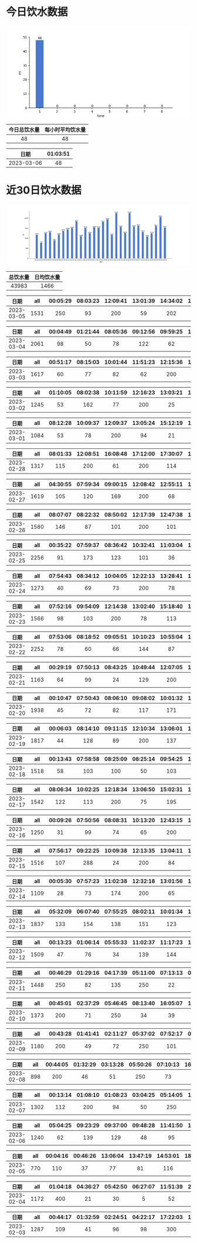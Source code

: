 # 今日饮水数据

<div align=center>
<img src="today.jpg" style="zoom: 100%;" />

| 今日总饮水量 | 每小时平均饮水量 |
| :----: | :----: |
| 48 | 48 |
</div>

| 日期 | 01:03:51 |
| :----: | :----: |
| 2023-03-06 | 48 |

# 近30日饮水数据

<div align=center>
<img src="30.jpg"style="zoom: 100%;" />

| 总饮水量 | 日均饮水量 |
| :----: | :----: |
| 43983 | 1466 |
</div>

| 日期 | all | 00:05:29 | 08:03:23 | 12:09:41 | 13:01:39 | 14:34:02 | 17:40:45 | 18:37:24 | 20:21:24 | 20:54:53 | 22:07:42 |
| :----: | :----: | :----: | :----: | :----: | :----: | :----: | :----: | :----: | :----: | :----: | :----: |
| 2023-03-05 | 1531 | 250 | 93 | 200 | 59 | 202 | 104 | 172 | 110 | 250 | 91 |

| 日期 | all | 00:04:49 | 01:21:44 | 08:05:36 | 09:12:56 | 09:59:25 | 12:29:18 | 13:04:06 | 14:18:05 | 15:01:52 | 16:06:13 | 17:08:20 | 17:16:15 | 20:05:34 | 20:39:36 | 21:04:33 | 22:32:56 |
| :----: | :----: | :----: | :----: | :----: | :----: | :----: | :----: | :----: | :----: | :----: | :----: | :----: | :----: | :----: | :----: | :----: | :----: |
| 2023-03-04 | 2061 | 98 | 50 | 78 | 122 | 62 | 300 | 115 | 122 | 151 | 156 | 200 | 100 | 88 | 36 | 200 | 183 |

| 日期 | all | 00:51:17 | 08:15:03 | 10:01:44 | 11:51:23 | 12:15:36 | 12:32:00 | 15:42:16 | 17:22:10 | 17:52:52 | 19:52:20 | 20:24:46 | 20:38:10 | 21:11:51 | 21:38:10 | 21:53:02 | 22:21:30 |
| :----: | :----: | :----: | :----: | :----: | :----: | :----: | :----: | :----: | :----: | :----: | :----: | :----: | :----: | :----: | :----: | :----: | :----: |
| 2023-03-03 | 1617 | 60 | 77 | 82 | 62 | 200 | 200 | 45 | 66 | 72 | 250 | 118 | 40 | 35 | 94 | 84 | 132 |

| 日期 | all | 01:10:05 | 08:02:38 | 10:11:59 | 12:16:23 | 13:03:21 | 15:12:41 | 17:10:30 | 20:06:14 | 21:47:21 | 22:44:03 |
| :----: | :----: | :----: | :----: | :----: | :----: | :----: | :----: | :----: | :----: | :----: | :----: |
| 2023-03-02 | 1245 | 53 | 162 | 77 | 200 | 25 | 94 | 200 | 128 | 250 | 56 |

| 日期 | all | 08:12:28 | 10:09:37 | 12:09:37 | 13:05:24 | 15:12:19 | 17:18:46 | 20:03:18 | 21:07:41 | 21:45:47 | 23:10:40 |
| :----: | :----: | :----: | :----: | :----: | :----: | :----: | :----: | :----: | :----: | :----: | :----: |
| 2023-03-01 | 1084 | 53 | 78 | 200 | 94 | 21 | 200 | 114 | 40 | 250 | 34 |

| 日期 | all | 08:01:33 | 12:08:51 | 16:08:48 | 17:12:00 | 17:30:07 | 19:03:23 | 21:49:43 | 22:19:35 | 22:49:35 | 23:57:23 |
| :----: | :----: | :----: | :----: | :----: | :----: | :----: | :----: | :----: | :----: | :----: | :----: |
| 2023-02-28 | 1317 | 115 | 200 | 61 | 200 | 114 | 128 | 250 | 146 | 55 | 48 |

| 日期 | all | 04:30:55 | 07:59:34 | 09:00:15 | 12:08:42 | 12:55:11 | 17:25:13 | 18:26:26 | 19:15:23 | 20:55:17 | 21:19:30 | 22:16:18 | 23:32:45 |
| :----: | :----: | :----: | :----: | :----: | :----: | :----: | :----: | :----: | :----: | :----: | :----: | :----: | :----: |
| 2023-02-27 | 1619 | 105 | 120 | 169 | 200 | 68 | 200 | 147 | 61 | 150 | 250 | 123 | 26 |

| 日期 | all | 08:07:07 | 08:22:32 | 08:50:02 | 12:17:39 | 12:47:38 | 13:48:50 | 15:50:48 | 17:21:01 | 18:47:13 | 22:31:11 | 23:01:45 | 23:26:32 |
| :----: | :----: | :----: | :----: | :----: | :----: | :----: | :----: | :----: | :----: | :----: | :----: | :----: | :----: |
| 2023-02-26 | 1580 | 146 | 87 | 101 | 200 | 101 | 39 | 79 | 250 | 118 | 250 | 123 | 86 |

| 日期 | all | 00:35:22 | 07:59:37 | 08:36:42 | 10:32:41 | 11:03:04 | 11:33:39 | 12:14:06 | 17:17:46 | 18:34:35 | 21:04:18 | 22:01:00 | 22:23:01 | 22:49:57 | 23:50:17 |
| :----: | :----: | :----: | :----: | :----: | :----: | :----: | :----: | :----: | :----: | :----: | :----: | :----: | :----: | :----: | :----: |
| 2023-02-25 | 2256 | 91 | 173 | 123 | 101 | 36 | 55 | 200 | 250 | 400 | 117 | 200 | 250 | 119 | 141 |

| 日期 | all | 07:54:43 | 08:34:12 | 10:04:05 | 12:22:13 | 13:28:41 | 15:09:48 | 20:19:45 | 20:46:27 | 20:58:23 | 21:29:32 | 23:17:45 |
| :----: | :----: | :----: | :----: | :----: | :----: | :----: | :----: | :----: | :----: | :----: | :----: | :----: |
| 2023-02-24 | 1273 | 40 | 69 | 73 | 200 | 78 | 31 | 400 | 86 | 95 | 86 | 115 |

| 日期 | all | 07:52:16 | 09:54:09 | 12:14:38 | 13:02:40 | 15:18:40 | 17:12:44 | 17:42:23 | 20:46:56 | 21:42:01 | 21:54:44 | 22:26:00 | 22:57:23 | 23:52:53 |
| :----: | :----: | :----: | :----: | :----: | :----: | :----: | :----: | :----: | :----: | :----: | :----: | :----: | :----: | :----: |
| 2023-02-23 | 1566 | 98 | 103 | 200 | 78 | 113 | 200 | 142 | 122 | 18 | 250 | 48 | 65 | 129 |

| 日期 | all | 07:53:06 | 08:18:52 | 09:05:51 | 10:10:23 | 10:55:04 | 11:29:20 | 12:11:31 | 13:19:25 | 15:09:44 | 16:32:24 | 16:44:41 | 17:17:11 | 18:13:54 | 19:18:59 | 20:23:26 | 20:59:16 | 21:28:02 | 22:10:20 | 22:36:15 | 23:28:09 |
| :----: | :----: | :----: | :----: | :----: | :----: | :----: | :----: | :----: | :----: | :----: | :----: | :----: | :----: | :----: | :----: | :----: | :----: | :----: | :----: | :----: | :----: |
| 2023-02-22 | 2252 | 78 | 60 | 66 | 144 | 87 | 140 | 200 | 130 | 100 | 105 | 105 | 200 | 113 | 250 | 53 | 42 | 123 | 41 | 122 | 93 |

| 日期 | all | 00:29:19 | 07:50:13 | 08:43:25 | 10:49:44 | 12:07:05 | 14:57:27 | 17:14:02 | 17:42:28 | 19:35:34 | 20:05:33 | 20:40:31 | 21:27:07 | 21:57:40 |
| :----: | :----: | :----: | :----: | :----: | :----: | :----: | :----: | :----: | :----: | :----: | :----: | :----: | :----: | :----: |
| 2023-02-21 | 1163 | 64 | 99 | 24 | 129 | 200 | 47 | 110 | 72 | 120 | 102 | 83 | 62 | 51 |

| 日期 | all | 00:10:47 | 07:50:43 | 08:06:10 | 09:08:02 | 10:01:32 | 10:38:37 | 12:11:32 | 13:04:25 | 14:59:37 | 15:56:37 | 17:18:49 | 18:25:53 | 19:16:29 | 19:49:01 | 21:16:43 | 21:29:39 | 22:18:18 | 23:34:50 |
| :----: | :----: | :----: | :----: | :----: | :----: | :----: | :----: | :----: | :----: | :----: | :----: | :----: | :----: | :----: | :----: | :----: | :----: | :----: | :----: |
| 2023-02-20 | 1938 | 45 | 72 | 82 | 117 | 171 | 121 | 200 | 58 | 154 | 71 | 200 | 105 | 80 | 90 | 95 | 66 | 92 | 119 |

| 日期 | all | 00:06:03 | 08:14:10 | 09:11:15 | 12:10:34 | 13:06:01 | 14:59:24 | 15:49:05 | 17:15:04 | 18:06:08 | 18:52:09 | 19:39:00 | 20:38:35 | 22:32:53 | 22:36:36 | 23:07:12 |
| :----: | :----: | :----: | :----: | :----: | :----: | :----: | :----: | :----: | :----: | :----: | :----: | :----: | :----: | :----: | :----: | :----: |
| 2023-02-19 | 1817 | 44 | 128 | 89 | 200 | 137 | 143 | 60 | 200 | 67 | 128 | 96 | 45 | 250 | 89 | 141 |

| 日期 | all | 00:13:43 | 07:58:58 | 08:25:09 | 08:25:14 | 09:54:25 | 11:07:30 | 12:14:26 | 13:03:31 | 15:12:37 | 18:27:29 | 20:06:20 | 20:40:53 | 21:10:28 | 21:40:29 | 21:58:02 | 22:42:23 |
| :----: | :----: | :----: | :----: | :----: | :----: | :----: | :----: | :----: | :----: | :----: | :----: | :----: | :----: | :----: | :----: | :----: | :----: |
| 2023-02-18 | 1518 | 58 | 103 | 100 | 50 | 103 | 134 | 200 | 113 | 78 | 78 | 71 | 105 | 90 | 90 | 66 | 79 |

| 日期 | all | 08:06:34 | 10:02:25 | 12:18:34 | 13:06:50 | 15:02:31 | 17:10:39 | 17:31:39 | 19:10:39 | 20:14:25 | 21:24:26 | 22:02:35 | 23:30:55 |
| :----: | :----: | :----: | :----: | :----: | :----: | :----: | :----: | :----: | :----: | :----: | :----: | :----: | :----: |
| 2023-02-17 | 1542 | 122 | 113 | 200 | 75 | 195 | 200 | 53 | 67 | 100 | 250 | 66 | 101 |

| 日期 | all | 00:09:26 | 07:50:56 | 08:08:31 | 10:13:20 | 12:43:15 | 13:02:45 | 15:02:39 | 15:30:56 | 17:30:39 | 19:25:45 | 19:52:26 | 21:03:28 | 22:43:50 | 22:54:43 |
| :----: | :----: | :----: | :----: | :----: | :----: | :----: | :----: | :----: | :----: | :----: | :----: | :----: | :----: | :----: | :----: |
| 2023-02-16 | 1250 | 31 | 99 | 74 | 65 | 200 | 70 | 103 | 88 | 34 | 44 | 85 | 67 | 250 | 40 |

| 日期 | all | 07:56:17 | 09:22:25 | 10:09:38 | 12:13:35 | 13:04:11 | 15:15:20 | 17:15:29 | 19:52:08 | 21:25:40 | 22:00:39 | 23:35:38 |
| :----: | :----: | :----: | :----: | :----: | :----: | :----: | :----: | :----: | :----: | :----: | :----: | :----: |
| 2023-02-15 | 1516 | 107 | 288 | 24 | 200 | 84 | 103 | 200 | 70 | 250 | 86 | 104 |

| 日期 | all | 00:05:30 | 07:57:23 | 11:02:38 | 12:32:18 | 13:01:56 | 16:22:06 | 17:22:10 | 21:17:29 | 22:04:15 |
| :----: | :----: | :----: | :----: | :----: | :----: | :----: | :----: | :----: | :----: | :----: |
| 2023-02-14 | 1109 | 28 | 73 | 174 | 200 | 65 | 66 | 200 | 250 | 53 |

| 日期 | all | 05:32:09 | 06:07:40 | 07:55:25 | 08:02:11 | 10:01:34 | 12:14:34 | 13:01:14 | 15:03:03 | 17:17:07 | 17:35:18 | 21:38:56 | 23:08:31 |
| :----: | :----: | :----: | :----: | :----: | :----: | :----: | :----: | :----: | :----: | :----: | :----: | :----: | :----: |
| 2023-02-13 | 1837 | 133 | 154 | 138 | 151 | 123 | 200 | 78 | 195 | 200 | 106 | 250 | 109 |

| 日期 | all | 00:13:23 | 01:06:14 | 05:55:33 | 11:02:37 | 11:17:23 | 12:40:15 | 14:08:40 | 14:34:52 | 15:47:52 | 17:19:48 | 18:31:43 | 20:01:27 | 20:51:15 | 22:48:06 | 23:26:49 |
| :----: | :----: | :----: | :----: | :----: | :----: | :----: | :----: | :----: | :----: | :----: | :----: | :----: | :----: | :----: | :----: | :----: |
| 2023-02-12 | 1509 | 47 | 76 | 34 | 139 | 144 | 300 | 74 | 32 | 69 | 60 | 93 | 87 | 250 | 92 | 12 |

| 日期 | all | 00:46:29 | 01:29:16 | 04:17:39 | 05:11:00 | 07:13:13 | 08:34:08 | 14:44:58 | 15:22:05 | 16:53:22 | 17:58:05 | 19:15:37 | 19:57:04 | 21:59:22 |
| :----: | :----: | :----: | :----: | :----: | :----: | :----: | :----: | :----: | :----: | :----: | :----: | :----: | :----: | :----: |
| 2023-02-11 | 1448 | 250 | 82 | 135 | 250 | 22 | 84 | 103 | 64 | 115 | 91 | 111 | 99 | 42 |

| 日期 | all | 00:45:01 | 02:37:29 | 05:46:45 | 08:13:40 | 16:05:07 | 16:28:04 | 17:58:45 | 18:25:49 | 18:29:43 | 19:27:15 | 20:05:58 | 21:31:56 | 22:41:56 |
| :----: | :----: | :----: | :----: | :----: | :----: | :----: | :----: | :----: | :----: | :----: | :----: | :----: | :----: | :----: |
| 2023-02-10 | 1373 | 200 | 71 | 250 | 34 | 39 | 30 | 250 | 110 | 45 | 76 | 104 | 120 | 44 |

| 日期 | all | 00:43:28 | 01:41:41 | 02:11:27 | 05:37:02 | 07:52:17 | 09:34:59 | 18:34:25 | 21:59:44 | 23:30:21 |
| :----: | :----: | :----: | :----: | :----: | :----: | :----: | :----: | :----: | :----: | :----: |
| 2023-02-09 | 1180 | 200 | 49 | 72 | 250 | 101 | 56 | 250 | 134 | 68 |

| 日期 | all | 00:44:05 | 01:32:29 | 03:13:28 | 05:50:26 | 07:10:13 | 16:37:04 | 17:07:25 | 19:22:32 | 22:46:49 |
| :----: | :----: | :----: | :----: | :----: | :----: | :----: | :----: | :----: | :----: | :----: |
| 2023-02-08 | 898 | 200 | 46 | 51 | 250 | 73 | 35 | 75 | 76 | 92 |

| 日期 | all | 00:13:14 | 01:08:10 | 01:08:23 | 03:04:25 | 05:14:05 | 17:35:35 | 19:39:46 | 20:26:28 | 22:35:15 | 23:48:36 |
| :----: | :----: | :----: | :----: | :----: | :----: | :----: | :----: | :----: | :----: | :----: | :----: |
| 2023-02-07 | 1302 | 112 | 200 | 94 | 50 | 250 | 250 | 82 | 116 | 54 | 94 |

| 日期 | all | 05:04:25 | 09:23:29 | 09:37:00 | 09:48:28 | 11:41:50 | 12:01:03 | 12:39:13 | 13:27:29 | 14:15:55 | 20:37:01 | 22:07:39 | 23:32:22 |
| :----: | :----: | :----: | :----: | :----: | :----: | :----: | :----: | :----: | :----: | :----: | :----: | :----: | :----: |
| 2023-02-06 | 1240 | 62 | 139 | 129 | 48 | 95 | 67 | 76 | 200 | 32 | 152 | 82 | 158 |

| 日期 | all | 00:04:16 | 00:46:26 | 13:06:04 | 13:47:19 | 14:53:01 | 18:53:27 | 19:15:36 | 19:57:20 | 21:57:58 | 22:38:16 | 23:08:36 |
| :----: | :----: | :----: | :----: | :----: | :----: | :----: | :----: | :----: | :----: | :----: | :----: | :----: |
| 2023-02-05 | 770 | 110 | 37 | 77 | 81 | 116 | 81 | 60 | 41 | 80 | 65 | 22 |

| 日期 | all | 01:04:18 | 04:36:27 | 05:42:50 | 06:27:07 | 11:51:39 | 20:58:23 | 22:04:17 | 22:35:36 | 22:57:58 | 23:31:40 |
| :----: | :----: | :----: | :----: | :----: | :----: | :----: | :----: | :----: | :----: | :----: | :----: |
| 2023-02-04 | 1172 | 400 | 21 | 30 | 5 | 52 | 98 | 250 | 108 | 136 | 72 |

| 日期 | all | 00:44:17 | 01:32:59 | 02:24:51 | 04:22:17 | 17:22:03 | 17:49:15 | 18:20:20 | 19:05:30 | 19:25:30 | 20:32:32 | 22:28:54 |
| :----: | :----: | :----: | :----: | :----: | :----: | :----: | :----: | :----: | :----: | :----: | :----: | :----: |
| 2023-02-03 | 1287 | 109 | 41 | 96 | 98 | 300 | 94 | 53 | 113 | 76 | 136 | 171 |

